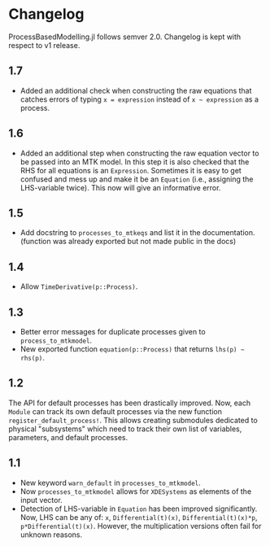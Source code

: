 # Changelog

ProcessBasedModelling.jl follows semver 2.0.
Changelog is kept with respect to v1 release.

## 1.7

- Added an additional check when constructing the raw equations that catches
  errors of typing `x = expression` instead of `x ~ expression` as a process.

## 1.6

- Added an additional step when constructing the raw equation vector to be passed into an MTK model. In this step it is also checked that the RHS for all equations is an `Expression`. Sometimes it is easy to get confused and mess up and make it be an `Equation` (i.e., assigning the LHS-variable twice). This now will give an informative error.

## 1.5

- Add docstring to `processes_to_mtkeqs` and list it in the documentation.
  (function was already exported but not made public in the docs)

## 1.4

- Allow `TimeDerivative(p::Process)`.

## 1.3

- Better error messages for duplicate processes given to `process_to_mtkmodel`.
- New exported function `equation(p::Process)` that returns `lhs(p) ~ rhs(p)`.

## 1.2

The API for default processes has been drastically improved.
Now, each `Module` can track its own default processes via the new function
`register_default_process!`. This allows creating submodules dedicated to
physical "subsystems" which need to track their own list of variables,
parameters, and default processes.

## 1.1

- New keyword `warn_default` in `processes_to_mtkmodel`.
- Now `processes_to_mtkmodel` allows for `XDESystems` as elements of the input vector.
- Detection of LHS-variable in `Equation` has been improved significantly.
  Now, LHS can be any of: `x`, `Differential(t)(x)`, `Differential(t)(x)*p`, `p*Differential(t)(x)`. However, the multiplication versions often fail for unknown reasons.